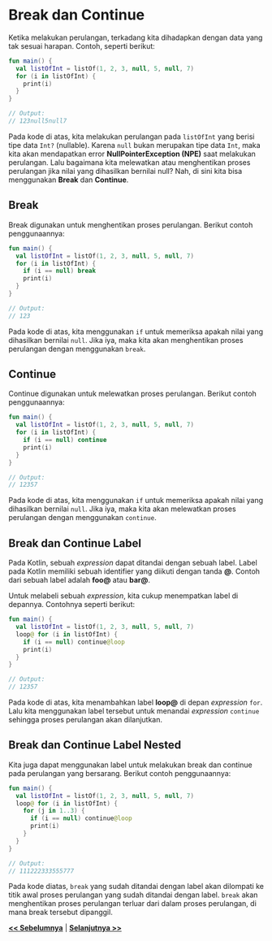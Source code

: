 # Break dan Continue

Ketika melakukan perulangan, terkadang kita dihadapkan dengan data yang tak sesuai harapan. Contoh, seperti berikut:

```kotlin
fun main() {
  val listOfInt = listOf(1, 2, 3, null, 5, null, 7)
  for (i in listOfInt) {
    print(i)
  }
}

// Output:
// 123null5null7
```

Pada kode di atas, kita melakukan perulangan pada `listOfInt` yang berisi tipe data `Int?` (nullable). Karena `null` bukan merupakan tipe data `Int`, maka kita akan mendapatkan error **NullPointerException (NPE)** saat melakukan perulangan. Lalu bagaimana kita melewatkan atau menghentikan proses perulangan jika nilai yang dihasilkan bernilai null? Nah, di sini kita bisa menggunakan **Break** dan **Continue**.

## Break

Break digunakan untuk menghentikan proses perulangan. Berikut contoh penggunaannya:

```kotlin
fun main() {
  val listOfInt = listOf(1, 2, 3, null, 5, null, 7)
  for (i in listOfInt) {
    if (i == null) break
    print(i)
  }
}

// Output:
// 123
```

Pada kode di atas, kita menggunakan `if` untuk memeriksa apakah nilai yang dihasilkan bernilai `null`. Jika iya, maka kita akan menghentikan proses perulangan dengan menggunakan `break`.

## Continue

Continue digunakan untuk melewatkan proses perulangan. Berikut contoh penggunaannya:

```kotlin
fun main() {
  val listOfInt = listOf(1, 2, 3, null, 5, null, 7)
  for (i in listOfInt) {
    if (i == null) continue
    print(i)
  }
}

// Output:
// 12357
```

Pada kode di atas, kita menggunakan `if` untuk memeriksa apakah nilai yang dihasilkan bernilai `null`. Jika iya, maka kita akan melewatkan proses perulangan dengan menggunakan `continue`.

## Break dan Continue Label

Pada Kotlin, sebuah _expression_ dapat ditandai dengan sebuah label. Label pada Kotlin memiliki sebuah identifier yang diikuti dengan tanda **@**. Contoh dari sebuah label adalah **foo@** atau **bar@**.

Untuk melabeli sebuah _expression_, kita cukup menempatkan label di depannya. Contohnya seperti berikut:

```kotlin
fun main() {
  val listOfInt = listOf(1, 2, 3, null, 5, null, 7)
  loop@ for (i in listOfInt) {
    if (i == null) continue@loop
    print(i)
  }
}

// Output:
// 12357
```

Pada kode di atas, kita menambahkan label **loop@** di depan _expression_ `for`. Lalu kita menggunakan label tersebut untuk menandai _expression_ `continue` sehingga proses perulangan akan dilanjutkan.

## Break dan Continue Label Nested

Kita juga dapat menggunakan label untuk melakukan break dan continue pada perulangan yang bersarang. Berikut contoh penggunaannya:

```kotlin
fun main() {
  val listOfInt = listOf(1, 2, 3, null, 5, null, 7)
  loop@ for (i in listOfInt) {
    for (j in 1..3) {
      if (i == null) continue@loop
      print(i)
    }
  }
}

// Output:
// 111222333555777
```

Pada kode diatas, `break` yang sudah ditandai dengan label akan dilompati ke titik awal proses perulangan yang sudah ditandai dengan label. `break` akan menghentikan proses perulangan terluar dari dalam proses perulangan, di mana break tersebut dipanggil.

**[<< Sebelumnya](m10-for-loop.md)**  | **[Selanjutnya >>](m12-oop.md)**
